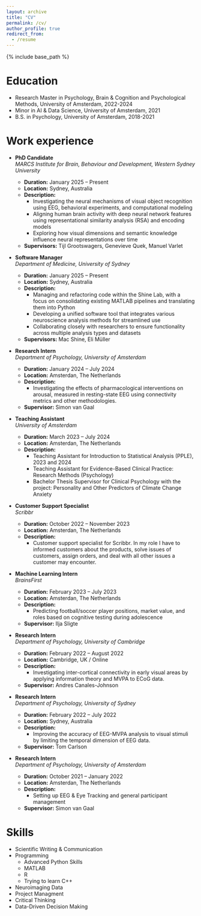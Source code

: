 ```yaml
---
layout: archive
title: "CV"
permalink: /cv/
author_profile: true
redirect_from:
  - /resume
---
```


{% include base_path %}

Education
======
* Research Master in Psychology, Brain & Cognition and Psychological Methods, University of Amsterdam, 2022-2024
* Minor in AI & Data Science, University of Amsterdam, 2021
* B.S. in Psychology, University of Amsterdam, 2018-2021

Work experience
======

* **PhD Candidate**  
  *MARCS Institute for Brain, Behaviour and Development, Western Sydney University*  
  * **Duration:** January 2025 – Present  
  * **Location:** Sydney, Australia  
  * **Description:**  
    - Investigating the neural mechanisms of visual object recognition using EEG, behavioral experiments, and computational modeling  
    - Aligning human brain activity with deep neural network features using representational similarity analysis (RSA) and encoding models  
    - Exploring how visual dimensions and semantic knowledge influence neural representations over time
  * **Supervisors:** Tijl Grootswagers, Genevieve Quek, Manuel Varlet


* **Software Manager**  
  *Department of Medicine, University of Sydney*  
  * **Duration:** January 2025 – Present  
  * **Location:** Sydney, Australia  
  * **Description:**  
    - Managing and refactoring code within the Shine Lab, with a focus on consolidating existing MATLAB pipelines and translating them into Python  
    - Developing a unified software tool that integrates various neuroscience analysis methods for streamlined use  
    - Collaborating closely with researchers to ensure functionality across multiple analysis types and datasets  
  * **Supervisors:** Mac Shine, Eli Müller

* **Research Intern**  
  *Department of Psychology, University of Amsterdam*  
  * **Duration:** January 2024 – July 2024
  * **Location:** Amsterdan, The Netherlands
  * **Description:**  
    - Investigating the effects of pharmacological interventions on arousal, measured in resting-state EEG using connectivity metrics and other methodologies.
  * **Supervisor:** Simon van Gaal


* **Teaching Assistant**  
  *University of Amsterdam*  
  * **Duration:** March 2023 – July 2024 
  * **Location:** Amsterdan, The Netherlands
  * **Description:**  
    - Teaching Assistant for Introduction to Statistical Analysis (PPLE), 2023 and 2024
    - Teaching Assistant for Evidence-Based Clinical Practice: Research Methods (Psychology)
    - Bachelor Thesis Supervisor for Clinical Psychology with the project: Personality and Other Predictors of Climate Change Anxiety


* **Customer Support Specialist**  
  *Scribbr*  
  * **Duration:** October 2022 – November 2023 
  * **Location:** Amsterdan, The Netherlands
  * **Description:**  
    - Customer support specialist for Scribbr. In my role I have to informed customers about the products, solve issues of customers, assign orders, and deal with all other issues a customer may encounter.


* **Machine Learning Intern**  
  *BrainsFirst*  
  * **Duration:** February 2023 – July 2023 
  * **Location:** Amsterdan, The Netherlands
  * **Description:**  
    - Predicting football/soccer player positions, market value, and roles based on cognitive testing during adolescence 
  * **Supervisor:** Ilja Sligte

* **Research Intern**  
  *Department of Psychology, University of Cambridge*  
  * **Duration:** February 2022 – August 2022 
  * **Location:** Cambridge, UK / Online 
  * **Description:**  
    - Investigating inter-cortical connectivity in early visual areas by applying information theory and MVPA to ECoG data. 
  * **Supervisor:** Andres Canales-Johnson

* **Research Intern**  
  *Department of Psychology, University of Sydney*  
  * **Duration:** February 2022 – July 2022 
  * **Location:** Sydney, Australia
  * **Description:**  
    - Improving the accuracy of EEG-MVPA analysis to visual stimuli by limiting the temporal dimension of EEG data. 
  * **Supervisor:** Tom Carlson

* **Research Intern**  
  *Department of Psychology, University of Amsterdam*  
  * **Duration:** October 2021 – January 2022 
  * **Location:** Amsterdan, The Netherlands
  * **Description:**  
    - Setting up EEG & Eye Tracking and general participant management
  * **Supervisor:** Simon van Gaal

    
Skills
======
* Scientific Writing & Communication
* Programming
  * Advanced Python Skills
  * MATLAB
  * R
  * Trying to learn C++
* Neuroimaging Data
* Project Managment 
* Critical Thinking
* Data-Driven Decision Making

<!-- Publications
======
  <ul>{% for post in site.publications reversed %}
    {% include archive-single-cv.html %}
  {% endfor %}</ul>
  
Talks
======
  <ul>{% for post in site.talks reversed %}
    {% include archive-single-talk-cv.html  %}
  {% endfor %}</ul>
  
Teaching
======
  <ul>{% for post in site.teaching reversed %}
    {% include archive-single-cv.html %}
  {% endfor %}</ul>
  
Service and leadership
======
* Currently signed in to 43 different slack teams -->
